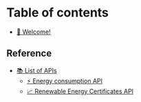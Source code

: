 # Table of contents

* [📗 Welcome!](README.md)

## Reference

* [📚 List of APIs](reference/list-of-apis/README.md)
  * [⚡ Energy consumption API](reference/list-of-apis/energy-consumption-api.md)
  * [📈 Renewable Energy Certificates API](reference/list-of-apis/renewable-energy-certificates-api.md)
